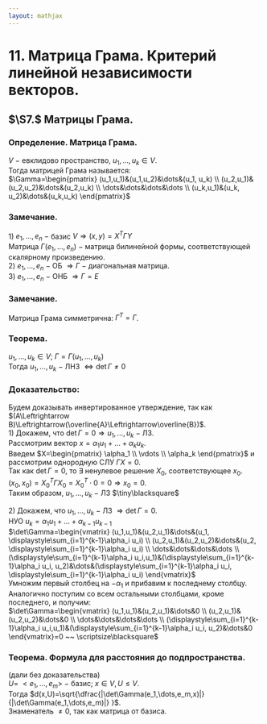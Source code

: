 ```yaml
---  
layout: mathjax  
---  
```

  
# 11. Матрица Грама. Критерий линейной независимости векторов.  
  
## $\S7.$ Матрицы Грама.  
  
### Определение. Матрица Грама.  
$V~-~$евклидово пространство, $u_1,\dots,u_k\in V$.  
Тогда матрицей Грама называется:  
$\Gamma=\begin{pmatrix}  
(u_1,u_1)&(u_1,u_2)&\dots&(u_1, u_k)  
\\  
(u_2,u_1)&(u_2,u_2)&\dots&(u_2,u_k)  
\\  
\dots&\dots&\dots&\dots  
\\  
(u_k,u_1)&(u_k, u_2)&\dots&(u_k,u_k)  
\end{pmatrix}$  
  
### Замечание.  
$1)$ $e_1,\dots,e_n~-~$базис $V\Rightarrow(x,y)=X^T\Gamma Y$  
Матрица $\Gamma(e_1,\dots,e_n)~-~$матрица билинейной формы, соответствующей скалярному произведению.  
$2)$ $e_1,\dots,e_n~-~$ОБ $\Rightarrow\Gamma~-~$диагональная матрица.  
$3)~e_1,\dots,e_n~-~$ОНБ $\Rightarrow\Gamma=E$  
  
### Замечание.  
Матрица Грама симметрична: $\Gamma^T=\Gamma$.  
  
### Теорема.  
$u_1,\dots,u_k\in V;~\Gamma=\Gamma(u_1,\dots,u_k)$  
Тогда $u_1,\dots,u_k~-~$ЛНЗ $\Leftrightarrow\det\Gamma\ne0$  
  
### Доказательство:  
Будем доказывать инвертированное утверждение, так как  
$(A\Leftrightarrow B)\Leftrightarrow(\overline{A}\Leftrightarrow\overline{B})$.  
$1)$ Докажем, что $\det\Gamma=0\Rightarrow u_1,\dots,u_k~-~$ЛЗ.  
Рассмотрим вектор $x=\alpha_1u_1+\dots+\alpha_ku_k$.  
Введем $X=\begin{pmatrix}  
\alpha_1  
\\  
\vdots  
\\  
\alpha_k  
\end{pmatrix}$ и рассмотрим однородную СЛУ $\Gamma X=0$.  
Так как $\det\Gamma=0$, то $\exists$ ненулевое решение $X_0$, соответствующее $x_0$.  
$(x_0,x_0)=X_0^T\Gamma X_0=X_0^T\cdot0=0\Rightarrow x_0 =0$.  
Таким образом, $u_1,\dots,u_k~-~$ЛЗ  $\tiny\blacksquare$  
  
$2)$ Докажем, что $u_1,\dots,u_k~-~$ЛЗ $\Rightarrow \det\Gamma =0$.  
НУО $u_k=\alpha_1u_1+\dots+\alpha_{k-1}u_{k-1}$  
$\det\Gamma=\begin{vmatrix}  
(u_1,u_1)&(u_2,u_1)&\dots&(u_1, \displaystyle\sum_{i=1}^{k-1}\alpha_i u_i)  
\\  
(u_2,u_1)&(u_2,u_2)&\dots&(u_2, \displaystyle\sum_{i=1}^{k-1}\alpha_i u_i)  
\\  
\dots&\dots&\dots&\dots  
\\  
(\displaystyle\sum_{i=1}^{k-1}\alpha_i u_i,u_1)&(\displaystyle\sum_{i=1}^{k-1}\alpha_i u_i, u_2)&\dots&(\displaystyle\sum_{i=1}^{k-1}\alpha_i u_i, \displaystyle\sum_{i=1}^{k-1}\alpha_i u_i)  
\end{vmatrix}$  
Умножим первый столбец на $-\alpha_1$ и прибавим к последнему столбцу.  
Аналогично поступим со всем остальными столбцами, кроме последнего, и получим:  
$\det\Gamma=\begin{vmatrix}  
(u_1,u_1)&(u_2,u_1)&\dots&0  
\\  
(u_2,u_1)&(u_2,u_2)&\dots&0  
\\  
\dots&\dots&\dots&\dots  
\\  
(\displaystyle\sum_{i=1}^{k-1}\alpha_i u_i,u_1)&(\displaystyle\sum_{i=1}^{k-1}\alpha_i u_i, u_2)&\dots&0  
\end{vmatrix}=0 ~~ \scriptsize\blacksquare$  
  
### Теорема. Формула для расстояния до подпространства.  
(дали без доказательства)  
$U=~<e_1,\dots,e_m>~-~$базис; $x\in V,U\le V$.  
Тогда $d(x,U)=\sqrt{\dfrac{|\det\Gamma(e_1,\dots,e_m,x)|}{|\det\Gamma(e_1,\dots,e_m)|} }$.  
Знаменатель $\ne 0$, так как матрица от базиса.  
